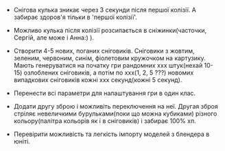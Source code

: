 - Снігова кулька зникає через 3 секунди після першої колізії. А забирає здоров'я тільки в 'першої колізії'.

- Можливо кулька після колізії розсипається в сніжинки(часточки, Сергій, але може і Анна:) ).

- Створити 4-5 нових, поганих сніговиків. Сніговики з жовтим, зеленим, червоним, синім, фіолетовим кружочком на картузику. Мають генеруватися на початку гри рандомних ххх штук(нехай 10-15) озлоблених сніговиків, а потім по ххх(1, 2, 5 ???) новомих випадкових сніговиків кожні ххх секунд(кожні 5 секунд).

+ Перенести всі параметри для налаштування гри в один клас.

- Додати другу зброю і можливіть переключення на неї. Другая зброя стріляє невеличкими бурульками(поки що можна кубиками) різного кольору(палітра кольорів як і в сніговиків) і забирає 100% хп.

+ Перевірити можливість та легкість імпорту моделей з блендера в юніті.
